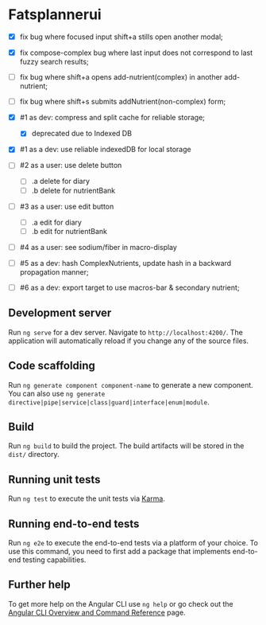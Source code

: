 # Fatsplannerui

- [X] fix bug where focused input shift+a stills open another modal;
- [X] fix compose-complex bug where last input does not correspond to last fuzzy search results;
- [ ] fix bug where shift+a opens add-nutrient(complex) in another add-nutrient;
- [ ] fix bug where shift+s submits addNutrient(non-complex) form;
- [X] #1 as dev: compress and split cache for reliable storage;
  - [X] deprecated due to Indexed DB
- [X] #1 as a dev: use reliable indexedDB for local storage
- [ ] #2 as a user: use delete button
  - [ ] .a delete for diary
  - [ ] .b delete for nutrientBank
- [ ] #3 as a user: use edit button
  - [ ] .a edit for diary
  - [ ] .b edit for nutrientBank
- [ ] #4 as a user: see sodium/fiber in macro-display
- [ ] #5 as a dev: hash ComplexNutrients, update hash in a backward propagation manner;
- [ ] #6 as a dev: export target to use macros-bar & secondary nutrient;


 

## Development server

Run `ng serve` for a dev server. Navigate to `http://localhost:4200/`. The application will automatically reload if you change any of the source files.

## Code scaffolding

Run `ng generate component component-name` to generate a new component. You can also use `ng generate directive|pipe|service|class|guard|interface|enum|module`.

## Build

Run `ng build` to build the project. The build artifacts will be stored in the `dist/` directory.

## Running unit tests

Run `ng test` to execute the unit tests via [Karma](https://karma-runner.github.io).

## Running end-to-end tests

Run `ng e2e` to execute the end-to-end tests via a platform of your choice. To use this command, you need to first add a package that implements end-to-end testing capabilities.

## Further help

To get more help on the Angular CLI use `ng help` or go check out the [Angular CLI Overview and Command Reference](https://angular.io/cli) page.
